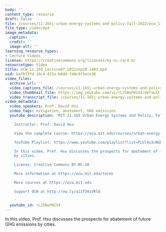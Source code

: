 ```yaml
---
body: ''
content_type: resource
draft: false
file: /courses/11-165j-urban-energy-systems-and-policy-fall-2022/ocw_11165_lecture07_2022sep28-1403_360p_16_9.mp4
file_type: video/mp4
image_metadata:
  caption: ''
  credit: ''
  image-alt: ''
learning_resource_types:
- Lecture Videos
license: https://creativecommons.org/licenses/by-nc-sa/4.0/
resourcetype: Video
title: OCW_11.165_Lecture07_2022sep28-1403.mp4
uid: bafb73fd-10c4-421a-b0d8-fddc9f3ece38
video_files:
  archive_url: ''
  video_captions_file: /courses/11-165j-urban-energy-systems-and-policy-fall-2022/1lZHlotI1vA0O4FHhBVT1CABpty3Qf-TV_transcript.webvtt
  video_thumbnail_file: https://img.youtube.com/vi/rL25BoFW1V4/default.jpg
  video_transcript_file: /courses/11-165j-urban-energy-systems-and-policy-fall-2022/1lZHlotI1vA0O4FHhBVT1CABpty3Qf-TV_transcript.pdf
video_metadata:
  video_speakers: Prof. David Hsu
  video_tags: mitigation, abatement, GHG emissions
  youtube_description: 'MIT 11.165 Urban Energy Systems and Policy, Fall 2022

    Instructor: Prof. David Hsu

    View the complete course: https://ocw.mit.edu/courses/urban-energy-systems-and-policy-fall-2022/

    YouTube Playlist: https://www.youtube.com/playlist?list=PLUl4u3cNGP63SEOB1q95TFs0hwyf1d7BG

    In this video, Prof. Hsu discusses the prospects for abatement of future GHG emissions
    by cities.

    License: Creative Commons BY-NC-SA

    More information at https://ocw.mit.edu/terms

    More courses at https://ocw.mit.edu

    Support OCW at http://ow.ly/a1If50zVRlQ

    '
  youtube_id: rL25BoFW1V4
---
```

In this video, Prof. Hsu discusses the prospects for abatement of future GHG emissions by cities.